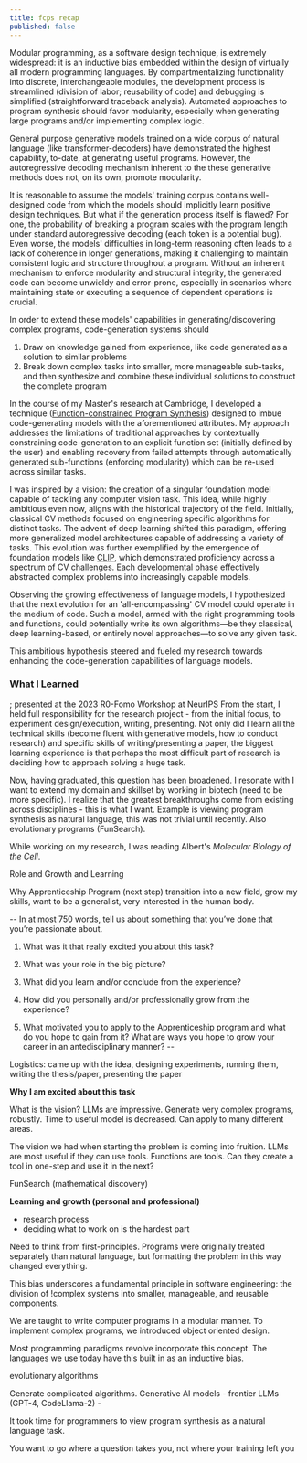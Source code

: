 ```yaml
---
title: fcps recap
published: false
---
```

Modular programming, as a software design technique, is extremely widespread: it is an inductive bias embedded within the design of virtually all modern programming languages. By compartmentalizing functionality into discrete, interchangeable modules, the development process is streamlined (division of labor; reusability of code) and debugging is simplified (straightforward traceback analysis). Automated approaches to program synthesis should favor modularity, especially when generating large programs and/or implementing complex logic. 

General purpose generative models trained on a wide corpus of natural language (like transformer-decoders) have demonstrated the highest capability, to-date, at generating useful programs. However, the autoregressive decoding mechanism inherent to the these generative methods does not, on its own, promote modularity. 

It is reasonable to assume the models' training corpus contains well-designed code from which the models should implicitly learn positive design techniques. But what if the generation process itself is flawed? For one, the probability of breaking a program scales with the program length under standard autoregressive decoding (each token is a potential bug). Even worse, the models' difficulties in long-term reasoning often leads to a lack of coherence in longer generations, making it challenging to maintain consistent logic and structure throughout a program. Without an inherent mechanism to enforce modularity and structural integrity, the generated code can become unwieldy and error-prone, especially in scenarios where maintaining state or executing a sequence of dependent operations is crucial. 

In order to extend these models' capabilities in generating/discovering complex programs, code-generation systems should

1. Draw on knowledge gained from experience, like code generated as a solution to similar problems
2. Break down complex tasks into smaller, more manageable sub-tasks, and then synthesize and combine these individual solutions to construct the complete program

In the course of my Master's research at Cambridge, I developed a technique ([Function-constrained Program Synthesis](https://arxiv.org/abs/2311.15500)) designed to imbue code-generating models with the aforementioned attributes. My approach addresses the limitations of traditional approaches by contextually constraining code-generation to an explicit function set (initially defined by the user) and enabling recovery from failed attempts through automatically generated sub-functions (enforcing modularity) which can be re-used across similar tasks. 

I was inspired by a vision: the creation of a singular foundation model capable of tackling any computer vision task. This idea, while highly ambitious even now, aligns with the historical trajectory of the field. Initially, classical CV methods focused on engineering specific algorithms for distinct tasks. The advent of deep learning shifted this paradigm, offering more generalized model architectures capable of addressing a variety of tasks. This evolution was further exemplified by the emergence of foundation models like  [CLIP](https://arxiv.org/abs/2103.00020), which demonstrated proficiency across a spectrum of CV challenges. Each developmental phase effectively abstracted complex problems into increasingly capable models.

Observing the growing effectiveness of language models, I hypothesized that the next evolution for an 'all-encompassing' CV model could operate in the medium of code. Such a model, armed with the right programming tools and functions, could potentially write its own algorithms—be they classical, deep learning-based, or entirely novel approaches—to solve any given task. 

This ambitious hypothesis steered and fueled my research towards enhancing the code-generation capabilities of language models. 

### What I Learned

; presented at the 2023 R0-Fomo Workshop at NeurIPS
From the start, I held full responsibility for the research project - from the initial focus, to experiment design/execution, writing, presenting. Not only did I learn all the technical skills (become fluent with generative models, how to conduct research) and specific skills of writing/presenting a paper, the biggest learning experience is that perhaps the most difficult part of research is deciding how to approach solving a huge task.

Now, having graduated, this question has been broadened. I resonate with  I want to extend my domain and skillset by working in biotech (need to be more specific). I realize that the greatest breakthroughs come from existing across disciplines - this is what I want. Example is viewing program synthesis as natural language, this was not trivial until recently. Also evolutionary programs (FunSearch). 

While working on my research, I was reading Albert's *Molecular Biology of the Cell*. 

Role and Growth and Learning 

Why Apprenticeship Program (next step)
transition into a new field, grow my skills, want to be a generalist, very interested in the human body. 



--
In at most 750 words, tell us about something that you’ve done that you’re passionate about. 

1. What was it that really excited you about this task?  

2. What was your role in the big picture?  

3. What did you learn and/or conclude from the experience?  

4. How did you personally and/or professionally grow from the experience?  

5. What motivated you to apply to the Apprenticeship program and what do you hope to gain from it? What are ways you hope to grow your career in an antedisciplinary manner?
-- 


Logistics: came up with the idea, designing experiments, running them, writing the thesis/paper, presenting the paper 

**Why I am excited about this task**

What is the vision? LLMs are impressive. Generate very complex programs, robustly. Time to useful model is decreased. Can apply to many different areas. 

The vision we had when starting the problem is coming into fruition. LLMs are most useful if they can use tools. Functions are tools. Can they create a tool in one-step and use it in the next? 

FunSearch (mathematical discovery)

**Learning and growth (personal and professional)**
- research process
- deciding what to work on is the hardest part 

Need to think from first-principles. Programs were originally treated separately than natural language, but formatting the problem in this way changed everything. 


This bias underscores a fundamental principle in software engineering: the division of !complex systems into smaller, manageable, and reusable components.


We are taught to write computer programs in a modular manner. To implement complex programs, we introduced object oriented design. 

Most programming paradigms revolve incorporate this concept. The languages we use today have this built in as an inductive bias. 


evolutionary algorithms



Generate complicated algorithms. 
Generative AI models - frontier LLMs (GPT-4, CodeLlama-2) - 

It took time for programmers to view program synthesis as a natural language task. 

You want to go where a question takes you, not where your training left you